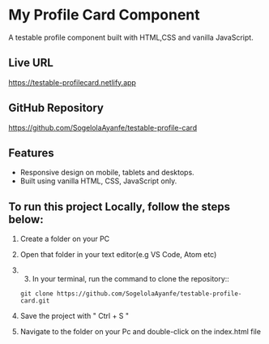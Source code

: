 # My Profile Card Component

A testable profile component built with HTML,CSS and vanilla JavaScript.

## Live URL
https://testable-profilecard.netlify.app

## GitHub Repository
https://github.com/SogelolaAyanfe/testable-profile-card

## Features
- Responsive design on mobile, tablets and desktops.
- Built using vanilla HTML, CSS, JavaScript only.

##  To run this project Locally, follow the steps below:

1. Create a folder on your PC
2. Open that folder in your text editor(e.g VS Code, Atom etc)
3. 3. In your terminal, run the command to clone the repository::
   
   `git clone https://github.com/SogelolaAyanfe/testable-profile-card.git`
4.  Save the project with " Ctrl + S "
5.  Navigate to the folder on your Pc and double-click on the index.html file
